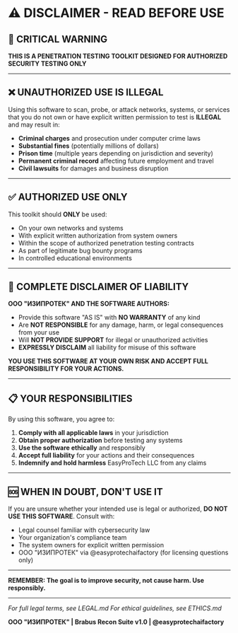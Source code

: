 # ⚠️ DISCLAIMER - READ BEFORE USE

## 🚨 CRITICAL WARNING

**THIS IS A PENETRATION TESTING TOOLKIT DESIGNED FOR AUTHORIZED SECURITY TESTING ONLY**

---

## ❌ UNAUTHORIZED USE IS ILLEGAL

Using this software to scan, probe, or attack networks, systems, or services that you do not own or have explicit written permission to test is **ILLEGAL** and may result in:

- **Criminal charges** and prosecution under computer crime laws
- **Substantial fines** (potentially millions of dollars)
- **Prison time** (multiple years depending on jurisdiction and severity)
- **Permanent criminal record** affecting future employment and travel
- **Civil lawsuits** for damages and business disruption

---

## ✅ AUTHORIZED USE ONLY

This toolkit should **ONLY** be used:

- On your own networks and systems
- With explicit written authorization from system owners
- Within the scope of authorized penetration testing contracts
- As part of legitimate bug bounty programs
- In controlled educational environments

---

## 🚫 COMPLETE DISCLAIMER OF LIABILITY

**ООО "ИЗИПРОТЕК" AND THE SOFTWARE AUTHORS:**

- Provide this software "AS IS" with **NO WARRANTY** of any kind
- Are **NOT RESPONSIBLE** for any damage, harm, or legal consequences from your use
- Will **NOT PROVIDE SUPPORT** for illegal or unauthorized activities
- **EXPRESSLY DISCLAIM** all liability for misuse of this software

**YOU USE THIS SOFTWARE AT YOUR OWN RISK AND ACCEPT FULL RESPONSIBILITY FOR YOUR ACTIONS.**

---

## 📋 YOUR RESPONSIBILITIES

By using this software, you agree to:

1. **Comply with all applicable laws** in your jurisdiction
2. **Obtain proper authorization** before testing any systems
3. **Use the software ethically** and responsibly
4. **Accept full liability** for your actions and their consequences
5. **Indemnify and hold harmless** EasyProTech LLC from any claims

---

## 🆘 WHEN IN DOUBT, DON'T USE IT

If you are unsure whether your intended use is legal or authorized, **DO NOT USE THIS SOFTWARE**. Consult with:

- Legal counsel familiar with cybersecurity law
- Your organization's compliance team
- The system owners for explicit written permission
- ООО "ИЗИПРОТЕК" via @easyprotechaifactory (for licensing questions only)

---

**REMEMBER: The goal is to improve security, not cause harm. Use responsibly.**

---

*For full legal terms, see LEGAL.md*
*For ethical guidelines, see ETHICS.md*

**ООО "ИЗИПРОТЕК" | Brabus Recon Suite v1.0 | @easyprotechaifactory** 